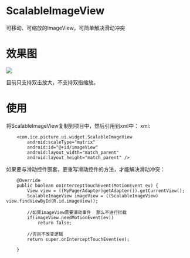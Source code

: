 # ScalableImageView
可移动、可缩放的ImageView，可简单解决滑动冲突

# 效果图
<img src='https://upload-images.jianshu.io/upload_images/4774781-363d2d15a578b195.gif' >

目前只支持双击放大，不支持双指缩放。

# 使用
将ScalableImageView复制到项目中，然后引用到xml中：
xml:
```
    <com.ice.picture.ui.widget.ScalableImageView
        android:scaleType="matrix"
        android:id="@+id/imageView"
        android:layout_width="match_parent"
        android:layout_height="match_parent" />
```

如果要与滑动控件嵌套，要重写滑动控件的方法，才能解决滑动冲突：
```
    @Override
    public boolean onInterceptTouchEvent(MotionEvent ev) {
        View view = ((MyPagerAdapter)getAdapter()).getCurrentView();
        ScalableImageView imageView = ((ScalableImageView) view.findViewById(R.id.imageView));

        //如果imageView需要滑动事件  那么不进行拦截
        if(imageView.needMotionEvent(ev))
            return false;

        //否则不改变逻辑
        return super.onInterceptTouchEvent(ev);

    }
```
